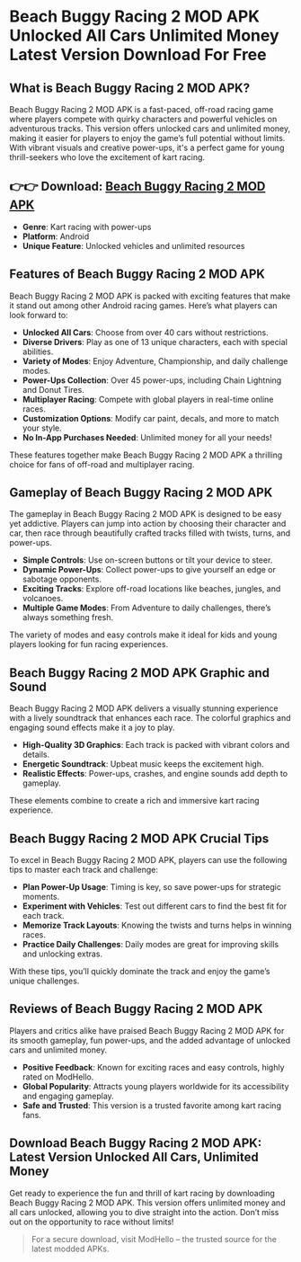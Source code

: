 # Beach Buggy Racing 2 MOD APK Unlocked All Cars Unlimited Money Latest Version Download For Free

## What is Beach Buggy Racing 2 MOD APK?

Beach Buggy Racing 2 MOD APK is a fast-paced, off-road racing game where players compete with quirky characters and powerful vehicles on adventurous tracks. This version offers unlocked cars and unlimited money, making it easier for players to enjoy the game’s full potential without limits. With vibrant visuals and creative power-ups, it's a perfect game for young thrill-seekers who love the excitement of kart racing.

## 👉👉 Download: [Beach Buggy Racing 2 MOD APK](https://modhello.com/beach-buggy-racing-2-apk/)

- **Genre**: Kart racing with power-ups
- **Platform**: Android
- **Unique Feature**: Unlocked vehicles and unlimited resources

## Features of Beach Buggy Racing 2 MOD APK

Beach Buggy Racing 2 MOD APK is packed with exciting features that make it stand out among other Android racing games. Here’s what players can look forward to:

- **Unlocked All Cars**: Choose from over 40 cars without restrictions.
- **Diverse Drivers**: Play as one of 13 unique characters, each with special abilities.
- **Variety of Modes**: Enjoy Adventure, Championship, and daily challenge modes.
- **Power-Ups Collection**: Over 45 power-ups, including Chain Lightning and Donut Tires.
- **Multiplayer Racing**: Compete with global players in real-time online races.
- **Customization Options**: Modify car paint, decals, and more to match your style.
- **No In-App Purchases Needed**: Unlimited money for all your needs!

These features together make Beach Buggy Racing 2 MOD APK a thrilling choice for fans of off-road and multiplayer racing.

## Gameplay of Beach Buggy Racing 2 MOD APK

The gameplay in Beach Buggy Racing 2 MOD APK is designed to be easy yet addictive. Players can jump into action by choosing their character and car, then race through beautifully crafted tracks filled with twists, turns, and power-ups.

- **Simple Controls**: Use on-screen buttons or tilt your device to steer.
- **Dynamic Power-Ups**: Collect power-ups to give yourself an edge or sabotage opponents.
- **Exciting Tracks**: Explore off-road locations like beaches, jungles, and volcanoes.
- **Multiple Game Modes**: From Adventure to daily challenges, there’s always something fresh.

The variety of modes and easy controls make it ideal for kids and young players looking for fun racing experiences.

## Beach Buggy Racing 2 MOD APK Graphic and Sound

Beach Buggy Racing 2 MOD APK delivers a visually stunning experience with a lively soundtrack that enhances each race. The colorful graphics and engaging sound effects make it a joy to play.

- **High-Quality 3D Graphics**: Each track is packed with vibrant colors and details.
- **Energetic Soundtrack**: Upbeat music keeps the excitement high.
- **Realistic Effects**: Power-ups, crashes, and engine sounds add depth to gameplay.

These elements combine to create a rich and immersive kart racing experience.

## Beach Buggy Racing 2 MOD APK Crucial Tips

To excel in Beach Buggy Racing 2 MOD APK, players can use the following tips to master each track and challenge:

- **Plan Power-Up Usage**: Timing is key, so save power-ups for strategic moments.
- **Experiment with Vehicles**: Test out different cars to find the best fit for each track.
- **Memorize Track Layouts**: Knowing the twists and turns helps in winning races.
- **Practice Daily Challenges**: Daily modes are great for improving skills and unlocking extras.

With these tips, you’ll quickly dominate the track and enjoy the game’s unique challenges.

## Reviews of Beach Buggy Racing 2 MOD APK

Players and critics alike have praised Beach Buggy Racing 2 MOD APK for its smooth gameplay, fun power-ups, and the added advantage of unlocked cars and unlimited money.

- **Positive Feedback**: Known for exciting races and easy controls, highly rated on ModHello.
- **Global Popularity**: Attracts young players worldwide for its accessibility and engaging gameplay.
- **Safe and Trusted**: This version is a trusted favorite among kart racing fans.

## Download Beach Buggy Racing 2 MOD APK: Latest Version Unlocked All Cars, Unlimited Money

Get ready to experience the fun and thrill of kart racing by downloading Beach Buggy Racing 2 MOD APK. This version offers unlimited money and all cars unlocked, allowing you to dive straight into the action. Don’t miss out on the opportunity to race without limits!

> For a secure download, visit ModHello – the trusted source for the latest modded APKs.

